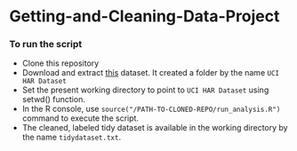 Getting-and-Cleaning-Data-Project
=================================

### To run the script
- Clone this repository
- Download and extract [this](https://d396qusza40orc.cloudfront.net/getdata%2Fprojectfiles%2FUCI%20HAR%20Dataset.zip) dataset. It created a folder by the name `UCI HAR Dataset`
- Set the present working directory to point to `UCI HAR Dataset` using setwd() function.
- In the R console, use `source("/PATH-TO-CLONED-REPO/run_analysis.R")` command to execute the script.
- The cleaned, labeled tidy dataset is available in the working directory by the name `tidydataset.txt`.

 
